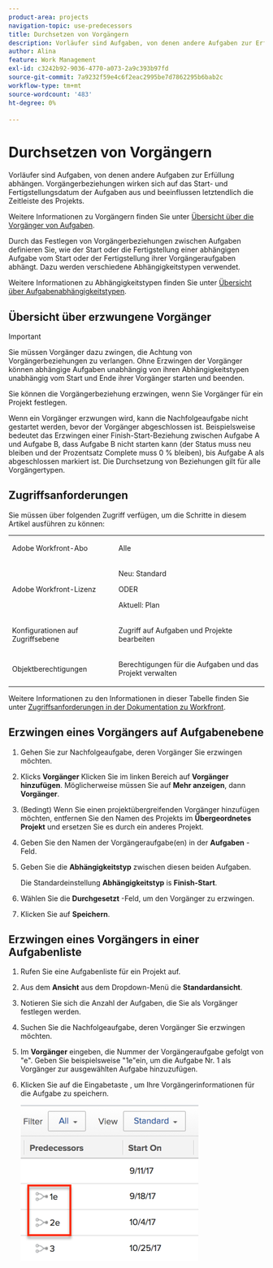 ```yaml
---
product-area: projects
navigation-topic: use-predecessors
title: Durchsetzen von Vorgängern
description: Vorläufer sind Aufgaben, von denen andere Aufgaben zur Erfüllung abhängen. Vorgängerbeziehungen wirken sich auf das Start- und Fertigstellungsdatum der Aufgaben aus und beeinflussen letztendlich die Zeitleiste des Projekts.
author: Alina
feature: Work Management
exl-id: c3242b92-9036-4770-a073-2a9c393b97fd
source-git-commit: 7a9232f59e4c6f2eac2995be7d7862295b6bab2c
workflow-type: tm+mt
source-wordcount: '483'
ht-degree: 0%

---
```


# Durchsetzen von Vorgängern

<!-- Audited: 2/2024 -->

Vorläufer sind Aufgaben, von denen andere Aufgaben zur Erfüllung abhängen. Vorgängerbeziehungen wirken sich auf das Start- und Fertigstellungsdatum der Aufgaben aus und beeinflussen letztendlich die Zeitleiste des Projekts.

Weitere Informationen zu Vorgängern finden Sie unter [Übersicht über die Vorgänger von Aufgaben](../../../manage-work/tasks/use-prdcssrs/predecessors-overview.md).

Durch das Festlegen von Vorgängerbeziehungen zwischen Aufgaben definieren Sie, wie der Start oder die Fertigstellung einer abhängigen Aufgabe vom Start oder der Fertigstellung ihrer Vorgängeraufgaben abhängt. Dazu werden verschiedene Abhängigkeitstypen verwendet.

Weitere Informationen zu Abhängigkeitstypen finden Sie unter [Übersicht über Aufgabenabhängigkeitstypen](../../../manage-work/tasks/use-prdcssrs/task-dependency-types.md).

## Übersicht über erzwungene Vorgänger

>[!IMPORTANT]
>
>Sie müssen Vorgänger dazu zwingen, die Achtung von Vorgängerbeziehungen zu verlangen. Ohne Erzwingen der Vorgänger können abhängige Aufgaben unabhängig von ihren Abhängigkeitstypen unabhängig vom Start und Ende ihrer Vorgänger starten und beenden.

Sie können die Vorgängerbeziehung erzwingen, wenn Sie Vorgänger für ein Projekt festlegen.

Wenn ein Vorgänger erzwungen wird, kann die Nachfolgeaufgabe nicht gestartet werden, bevor der Vorgänger abgeschlossen ist. Beispielsweise bedeutet das Erzwingen einer Finish-Start-Beziehung zwischen Aufgabe A und Aufgabe B, dass Aufgabe B nicht starten kann (der Status muss neu bleiben und der Prozentsatz Complete muss 0 % bleiben), bis Aufgabe A als abgeschlossen markiert ist. Die Durchsetzung von Beziehungen gilt für alle Vorgängertypen.

## Zugriffsanforderungen

Sie müssen über folgenden Zugriff verfügen, um die Schritte in diesem Artikel ausführen zu können:

<table style="table-layout:auto"> 
 <col> 
 <col> 
 <tbody> 
  <tr> 
   <td role="rowheader">Adobe Workfront-Abo</td> 
   <td> <p>Alle</p> </td> 
  </tr> 
  <tr> 
   <td role="rowheader">Adobe Workfront-Lizenz</td> 
   <td>
      <p>Neu: Standard</p> 
      <p>ODER</p>
      <p>Aktuell: Plan</p>
   </td> 
  </tr> 
  <tr> 
   <td role="rowheader">Konfigurationen auf Zugriffsebene</td> 
   <td> <p>Zugriff auf Aufgaben und Projekte bearbeiten</p> </td> 
  </tr> 
  <tr> 
   <td role="rowheader">Objektberechtigungen</td> 
   <td><p>Berechtigungen für die Aufgaben und das Projekt verwalten</p></td> 
  </tr> 
 </tbody> 
</table>

Weitere Informationen zu den Informationen in dieser Tabelle finden Sie unter [Zugriffsanforderungen in der Dokumentation zu Workfront](/help/quicksilver/administration-and-setup/add-users/access-levels-and-object-permissions/access-level-requirements-in-documentation.md).

## Erzwingen eines Vorgängers auf Aufgabenebene

1. Gehen Sie zur Nachfolgeaufgabe, deren Vorgänger Sie erzwingen möchten.
1. Klicks **Vorgänger** Klicken Sie im linken Bereich auf **Vorgänger hinzufügen**. Möglicherweise müssen Sie auf **Mehr anzeigen**, dann **Vorgänger**.
1. (Bedingt) Wenn Sie einen projektübergreifenden Vorgänger hinzufügen möchten, entfernen Sie den Namen des Projekts im **Übergeordnetes Projekt** und ersetzen Sie es durch ein anderes Projekt.
1. Geben Sie den Namen der Vorgängeraufgabe(en) in der **Aufgaben** -Feld.
1. Geben Sie die **Abhängigkeitstyp** zwischen diesen beiden Aufgaben.

   Die Standardeinstellung **Abhängigkeitstyp** is **Finish-Start**.

1. Wählen Sie die **Durchgesetzt** -Feld, um den Vorgänger zu erzwingen.
1. Klicken Sie auf **Speichern**.

## Erzwingen eines Vorgängers in einer Aufgabenliste

1. Rufen Sie eine Aufgabenliste für ein Projekt auf.
1. Aus dem **Ansicht** aus dem Dropdown-Menü die **Standardansicht**.

1. Notieren Sie sich die Anzahl der Aufgaben, die Sie als Vorgänger festlegen werden.
1. Suchen Sie die Nachfolgeaufgabe, deren Vorgänger Sie erzwingen möchten.
1. Im **Vorgänger** eingeben, die Nummer der Vorgängeraufgabe gefolgt von &quot;e&quot;. Geben Sie beispielsweise &quot;1e&quot;ein, um die Aufgabe Nr. 1 als Vorgänger zur ausgewählten Aufgabe hinzuzufügen.
1. Klicken Sie auf die Eingabetaste , um Ihre Vorgängerinformationen für die Aufgabe zu speichern.

   ![predecessor_enforced_in_list.png](assets/predecessor-enforced-in-list-350x308.png)
